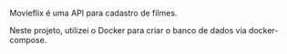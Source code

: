 Movieflix é uma API para cadastro de filmes.

Neste projeto, utilizei o Docker para criar o banco de dados via docker-compose.
